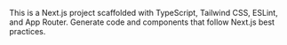 <!-- Use this file to provide workspace-specific custom instructions to Copilot. For more details, visit https://code.visualstudio.com/docs/copilot/copilot-customization#_use-a-githubcopilotinstructionsmd-file -->

This is a Next.js project scaffolded with TypeScript, Tailwind CSS, ESLint, and App Router. Generate code and components that follow Next.js best practices.

